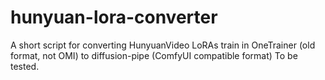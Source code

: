 # hunyuan-lora-converter
A short script for converting HunyuanVideo LoRAs train in OneTrainer (old format, not OMI) to diffusion-pipe (ComfyUI compatible format)
To be tested.

